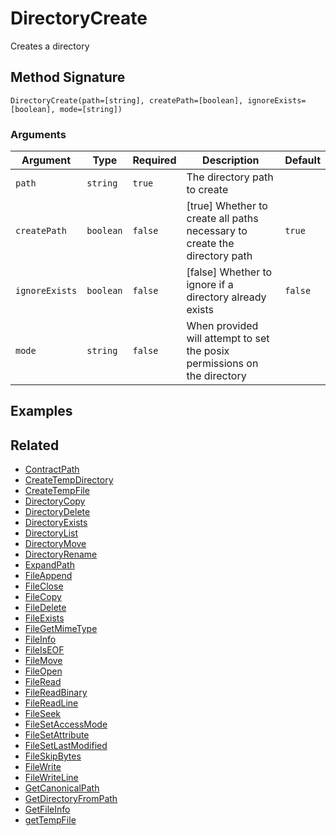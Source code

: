 # DirectoryCreate

Creates a directory

## Method Signature

```
DirectoryCreate(path=[string], createPath=[boolean], ignoreExists=[boolean], mode=[string])
```

### Arguments

| Argument       | Type      | Required | Description                                                                | Default |
| -------------- | --------- | -------- | -------------------------------------------------------------------------- | ------- |
| `path`         | `string`  | `true`   | The directory path to create                                               |         |
| `createPath`   | `boolean` | `false`  | \[true] Whether to create all paths necessary to create the directory path | `true`  |
| `ignoreExists` | `boolean` | `false`  | \[false] Whether to ignore if a directory already exists                   | `false` |
| `mode`         | `string`  | `false`  | When provided will attempt to set the posix permissions on the directory   |         |

## Examples

## Related

* [ContractPath](contractpath.md)
* [CreateTempDirectory](createtempdirectory.md)
* [CreateTempFile](createtempfile.md)
* [DirectoryCopy](directorycopy.md)
* [DirectoryDelete](directorydelete.md)
* [DirectoryExists](directoryexists.md)
* [DirectoryList](directorylist.md)
* [DirectoryMove](directorymove.md)
* [DirectoryRename](directoryrename.md)
* [ExpandPath](expandpath.md)
* [FileAppend](fileappend.md)
* [FileClose](fileclose.md)
* [FileCopy](filecopy.md)
* [FileDelete](filedelete.md)
* [FileExists](fileexists.md)
* [FileGetMimeType](filegetmimetype.md)
* [FileInfo](fileinfo.md)
* [FileIsEOF](fileiseof.md)
* [FileMove](filemove.md)
* [FileOpen](fileopen.md)
* [FileRead](fileread.md)
* [FileReadBinary](filereadbinary.md)
* [FileReadLine](filereadline.md)
* [FileSeek](fileseek.md)
* [FileSetAccessMode](filesetaccessmode.md)
* [FileSetAttribute](filesetattribute.md)
* [FileSetLastModified](filesetlastmodified.md)
* [FileSkipBytes](fileskipbytes.md)
* [FileWrite](filewrite.md)
* [FileWriteLine](filewriteline.md)
* [GetCanonicalPath](getcanonicalpath.md)
* [GetDirectoryFromPath](getdirectoryfrompath.md)
* [GetFileInfo](getfileinfo.md)
* [getTempFile](gettempfile.md)
